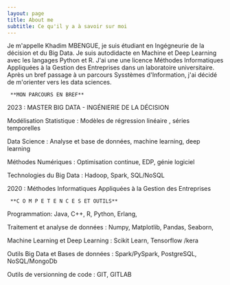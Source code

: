 ```yaml
---
layout: page
title: About me
subtitle: Ce qu'il y a à savoir sur moi
---
```


Je m'appelle Khadim MBENGUE, je suis étudiant en Ingégneurie de la décision et du Big Data.
Je suis autodidacte en Machine et Deep Learning avec les langages Python et R.
J'ai une une licence Méthodes Informatiques Appliquées à la Gestion des Entreprises dans un laboratoire universitaire. Après un bref passage à un parcours Sysstèmes d'Information, j'ai décidé de m'orienter vers les data sciences.

     **MON PARCOURS EN BREF**

2023 : MASTER BIG DATA - INGÉNIERIE DE LA DÉCISION 

Modélisation Statistique : Modèles de régression linéaire , séries temporelles

Data Science : Analyse et base de données, machine learning, deep learning 

Méthodes Numériques : Optimisation continue, EDP, génie logiciel 

Technologies du Big Data : Hadoop, Spark, SQL/NoSQL

2020 : Méthodes Informatiques Appliquées à la Gestion des Entreprises

     **C O M P E T E N C E S ET OUTILS**

Programmation: Java, C++, R, Python, Erlang, 

Traitement et analyse de données : Numpy, Matplotlib, Pandas, Seaborn, 

Machine Learning et Deep Learning : Scikit Learn, Tensorflow /kera 

Outils Big Data et Bases de données : Spark/PySpark, PostgreSQL, NoSQL/MongoDb

Outils de versionning de code : GIT, GITLAB
